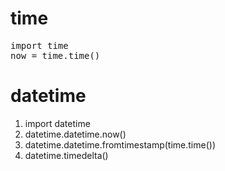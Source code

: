 # time
<pre>
import time
now = time.time()
</pre>

# datetime
1. import datetime
2. datetime.datetime.now()
3. datetime.datetime.fromtimestamp(time.time())
4. datetime.timedelta()

